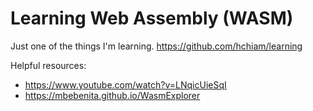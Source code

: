 # Learning Web Assembly (WASM)

Just one of the things I'm learning. <https://github.com/hchiam/learning>

Helpful resources:
- <https://www.youtube.com/watch?v=LNqicUieSqI>
- <https://mbebenita.github.io/WasmExplorer>
